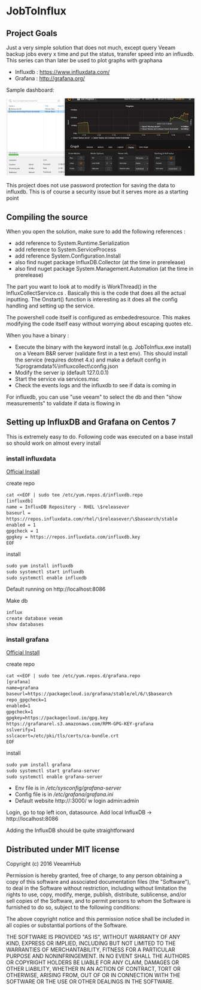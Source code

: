 # JobToInflux

## Project Goals
Just a very simple solution that does not much, except query Veeam backup jobs every x time and put the status, transfer speed into an influxdb. This series can than later be used to plot graphs with graphana  

* Influxdb : https://www.influxdata.com/
* Grafana : http://grafana.org/

Sample dashboard:

![Job to influx result](./media/scr.png)

This project does not use password protection for saving the data to influxdb. This is of course a security issue but it serves more as a starting point

## Compiling the source
When you open the solution, make sure to add the following references :

* add reference to System.Runtime.Serialization
* add reference to System.ServiceProcess
* add reference System.Configuration.Install
* also find nuget package InfluxDB.Collector (at the time in prerelease)
* also find nuget package System.Management.Automation (at the time in prerelease)

The part you want to look at to modify is WorkThread() in the InfluxCollectService.cs . Basically this is the code that does all the actual inputting. The Onstart() function is interesting as it does all the config handling and setting up the service.

The powershell code itself is configured as embededresource. This makes modifying the code itself easy without worrying about escaping quotes etc.

When you have a binary :
* Execute the binary with the keyword install (e.g. JobToInflux.exe install) on a Veeam B&R server (validate first in a test env). This should install the service (requires dotnet 4.x) and make a default config in %programdata%\\influxcollect\\config.json
* Modify the server ip (default 127.0.0.1)
* Start the service via services.msc
* Check the events logs and the influxdb to see if data is coming in

For influxdb, you can use "use veeam" to select the db and then "show measurements" to validate if data is flowing in

## Setting up InfluxDB and Grafana on Centos 7
This is extremely easy to do. Following code was executed on a base install so should work on almost every install

### install influxdata

[Official Install](https://docs.influxdata.com/influxdb/v1.0/introduction/installation/)

create repo
```
cat <<EOF | sudo tee /etc/yum.repos.d/influxdb.repo
[influxdb]
name = InfluxDB Repository - RHEL \$releasever
baseurl = https://repos.influxdata.com/rhel/\$releasever/\$basearch/stable
enabled = 1
gpgcheck = 1
gpgkey = https://repos.influxdata.com/influxdb.key
EOF
```

install
```
sudo yum install influxdb
sudo systemctl start influxdb
sudo systemctl enable influxdb
```

Default running on  http://localhost:8086

Make db
```
influx
create database veeam
show databases
```

### install grafana

[Official Install](http://docs.grafana.org/installation/rpm/)

create repo
```
cat <<EOF | sudo tee /etc/yum.repos.d/grafana.repo
[grafana]
name=grafana
baseurl=https://packagecloud.io/grafana/stable/el/6/\$basearch
repo_gpgcheck=1
enabled=1
gpgcheck=1
gpgkey=https://packagecloud.io/gpg.key https://grafanarel.s3.amazonaws.com/RPM-GPG-KEY-grafana
sslverify=1
sslcacert=/etc/pki/tls/certs/ca-bundle.crt
EOF
```

install
```
sudo yum install grafana
sudo systemctl start grafana-server
sudo systemctl enable grafana-server
```

* Env file is in */etc/sysconfig/grafana-server*
* Config file is in */etc/grafana/grafana.ini*
* Default website http://<host>:3000/ w login admin:admin

Login, go to top left icon, datasource. Add local InfluxDB
-> http://localhost:8086

Adding the InfluxDB should be quite straightforward


## Distributed under MIT license
Copyright (c) 2016 VeeamHub

Permission is hereby granted, free of charge, to any person obtaining a copy of this software and associated documentation files (the "Software"), to deal in the Software without restriction, including without limitation the rights to use, copy, modify, merge, publish, distribute, sublicense, and/or sell copies of the Software, and to permit persons to whom the Software is furnished to do so, subject to the following conditions:

The above copyright notice and this permission notice shall be included in all copies or substantial portions of the Software.

THE SOFTWARE IS PROVIDED "AS IS", WITHOUT WARRANTY OF ANY KIND, EXPRESS OR IMPLIED, INCLUDING BUT NOT LIMITED TO THE WARRANTIES OF MERCHANTABILITY, FITNESS FOR A PARTICULAR PURPOSE AND NONINFRINGEMENT. IN NO EVENT SHALL THE AUTHORS OR COPYRIGHT HOLDERS BE LIABLE FOR ANY CLAIM, DAMAGES OR OTHER LIABILITY, WHETHER IN AN ACTION OF CONTRACT, TORT OR OTHERWISE, ARISING FROM, OUT OF OR IN CONNECTION WITH THE SOFTWARE OR THE USE OR OTHER DEALINGS IN THE SOFTWARE.
